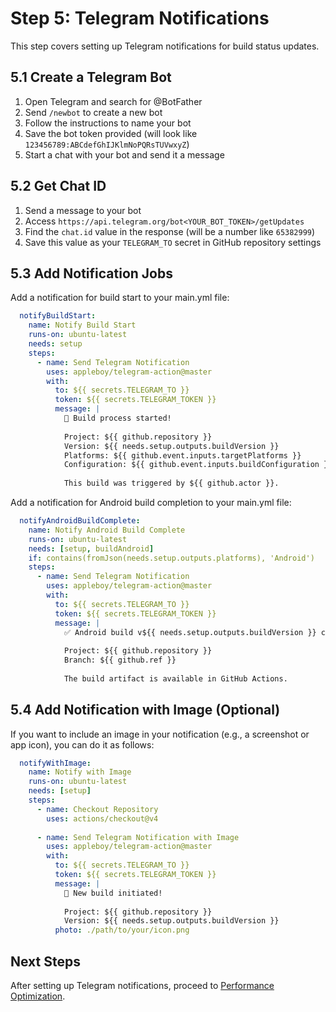 # Step 5: Telegram Notifications

This step covers setting up Telegram notifications for build status updates.

## 5.1 Create a Telegram Bot

1. Open Telegram and search for @BotFather
2. Send `/newbot` to create a new bot
3. Follow the instructions to name your bot
4. Save the bot token provided (will look like `123456789:ABCdefGhIJKlmNoPQRsTUVwxyZ`)
5. Start a chat with your bot and send it a message

## 5.2 Get Chat ID

1. Send a message to your bot 
2. Access `https://api.telegram.org/bot<YOUR_BOT_TOKEN>/getUpdates`
3. Find the `chat.id` value in the response (will be a number like `65382999`)
4. Save this value as your `TELEGRAM_TO` secret in GitHub repository settings

## 5.3 Add Notification Jobs

Add a notification for build start to your main.yml file:

```yaml
  notifyBuildStart:
    name: Notify Build Start
    runs-on: ubuntu-latest
    needs: setup
    steps:
      - name: Send Telegram Notification
        uses: appleboy/telegram-action@master
        with:
          to: ${{ secrets.TELEGRAM_TO }}
          token: ${{ secrets.TELEGRAM_TOKEN }}
          message: |
            🚀 Build process started!
            
            Project: ${{ github.repository }}
            Version: ${{ needs.setup.outputs.buildVersion }}
            Platforms: ${{ github.event.inputs.targetPlatforms }}
            Configuration: ${{ github.event.inputs.buildConfiguration }}
            
            This build was triggered by ${{ github.actor }}.
```

Add a notification for Android build completion to your main.yml file:

```yaml
  notifyAndroidBuildComplete:
    name: Notify Android Build Complete
    runs-on: ubuntu-latest
    needs: [setup, buildAndroid]
    if: contains(fromJson(needs.setup.outputs.platforms), 'Android')
    steps:
      - name: Send Telegram Notification
        uses: appleboy/telegram-action@master
        with:
          to: ${{ secrets.TELEGRAM_TO }}
          token: ${{ secrets.TELEGRAM_TOKEN }}
          message: |
            ✅ Android build v${{ needs.setup.outputs.buildVersion }} completed successfully!
            
            Project: ${{ github.repository }}
            Branch: ${{ github.ref }}
            
            The build artifact is available in GitHub Actions.
```

## 5.4 Add Notification with Image (Optional)

If you want to include an image in your notification (e.g., a screenshot or app icon), you can do it as follows:

```yaml
  notifyWithImage:
    name: Notify with Image
    runs-on: ubuntu-latest
    needs: [setup]
    steps:
      - name: Checkout Repository
        uses: actions/checkout@v4
        
      - name: Send Telegram Notification with Image
        uses: appleboy/telegram-action@master
        with:
          to: ${{ secrets.TELEGRAM_TO }}
          token: ${{ secrets.TELEGRAM_TOKEN }}
          message: |
            📱 New build initiated!
            
            Project: ${{ github.repository }}
            Version: ${{ needs.setup.outputs.buildVersion }}
          photo: ./path/to/your/icon.png
```

## Next Steps

After setting up Telegram notifications, proceed to [Performance Optimization](06-performance-optimization.md). 